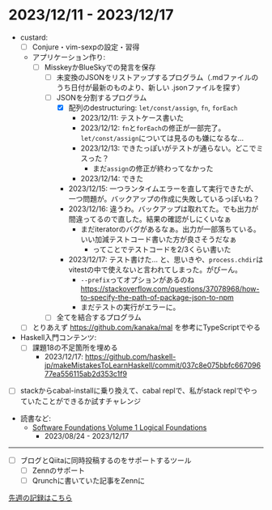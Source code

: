 # 2023/12/11 - 2023/12/17

- custard:
    - [ ] Conjure・vim-sexpの設定・習得
    - アプリケーション作り:
        - [ ] MisskeyかBlueSkyでの発言を保存
            - [ ] 未変換のJSONをリストアップするプログラム（.mdファイルのうち日付が最新のものより、新しい .jsonファイルを探す）
            - [ ] JSONを分割するプログラム
                - [x] 配列のdestructuring: `let/const/assign`, `fn`, `forEach`
                    - 2023/12/11: テストケース書いた
                    - 2023/12/12: `fn`と`forEach`の修正が一部完了。`let/const/assign`については見るのも嫌になるな...
                    - 2023/12/13: できたっぽいがテストが通らない。どこでミスった？
                        - まだ`assign`の修正が終わってなかった
                    - 2023/12/14: できた
                - 2023/12/15: 一つランタイムエラーを直して実行できたが、一つ問題が。バックアップの作成に失敗しているっぽいね？
                - 2023/12/16: 違うわ。バックアップは取れてた。でも出力が間違ってるので直した。結果の確認がしにくいなぁ
                    - まだiteratorのバグがあるなぁ。出力が一部落ちている。いい加減テストコード書いた方が良さそうだなぁ
                        - ってことでテストコードを2/3くらい書いた
                - 2023/12/17: テスト書けた... と、思いきや、`process.chdir`はvitestの中で使えないと言われてしまった。がびーん。
                    - `--prefix`ってオプションがあるのね <https://stackoverflow.com/questions/37078968/how-to-specify-the-path-of-package-json-to-npm>
                    - まだテストの実行がエラーに。
            - [ ] 全てを結合するプログラム
    - [ ] とりあえず <https://github.com/kanaka/mal> を参考にTypeScriptでやる
- Haskell入門コンテンツ:
    - [ ] 課題18の不足箇所を埋める
        - 2023/12/17: <https://github.com/haskell-jp/makeMistakesToLearnHaskell/commit/037c8e075bbfc66709677ea556115ab2d353c1f9>
- [ ] stackからcabal-installに乗り換えて、cabal replで、私がstack replでやっていたことができるか試すチャレンジ
- 読書など:
    - [Software Foundations Volume 1 Logical Foundations](https://softwarefoundations.cis.upenn.edu/lf-current/index.html)
        - 2023/08/24 - 2023/12/17

------

- [ ] ブログとQiitaに同時投稿するのをサポートするツール
    - [ ] Zennのサポート
    - [ ] Qrunchに書いていた記事をZennに

[先週の記録はこちら](https://github.com/igrep/daily-commits/blob/9ccabc787ee44e57e1eba687558dc3c9c6fbbb64/yesterday.md)
